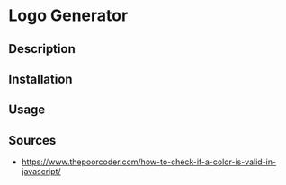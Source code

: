 # Logo Generator

## Description

## Installation

## Usage

## Sources
- https://www.thepoorcoder.com/how-to-check-if-a-color-is-valid-in-javascript/